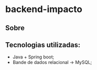 # backend-impacto

## Sobre

## Tecnologias utilizadas:

- Java + Spring boot;
- Bande de dados relacional -> MySQL;
